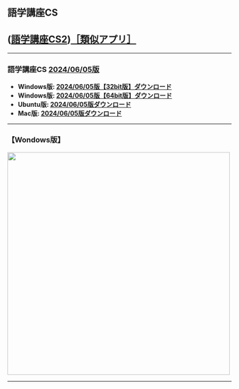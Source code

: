 ## 語学講座CS      
## ([語学講座CS2](https://csreviser.github.io/CaptureStream2/))[［類似アプリ］](https://csreviser.github.io/CaptureStream2/application)                                      

                                   
***
### 語学講座CS  [2024/06/05版](https://github.com/CSReviser/CaptureStream/releases/tag/20240605)              
   * **Windows版: [2024/06/05版【32bit版】ダウンロード](hhttps://github.com/CSReviser/CaptureStream/releases/download/20240605/CaptureStream-Windows-x68-20240605.zip)**                          
   * **Windows版: [2024/06/05版【64bit版】ダウンロード](https://github.com/CSReviser/CaptureStream/releases/download/20240605/CaptureStream-Windows-x64-20240605.zip)**                          
   * **Ubuntu版: [2024/06/05版ダウンロード](https://github.com/CSReviser/CaptureStream/releases/download/20240605/CaptureStream-Ubuntu-20240605.zip)**   
   * **Mac版: [2024/06/05版ダウンロード](https://github.com/CSReviser/CaptureStream/releases/download/20240605/CaptureStream-MacOS-20240605.dmg)** 　　   
                                                                   
***
### 【Wondows版】  
<img src="https://github.com/CSReviser/CaptureStream/assets/46049273/def5712d-7744-45fc-92ed-b3d8cc42f645" width="500">

***
 <link rel="shortcut icon" type="image/x-icon" href="https://avatars.githubusercontent.com/u/46049273?v=4">
 <meta name="twitter:image:src" content="https://avatars.githubusercontent.com/u/46049273?v=4">
